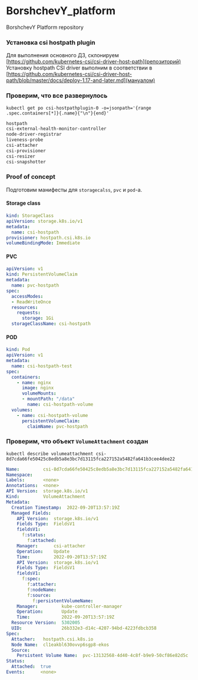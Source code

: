# BorshchevY_platform
BorshchevY Platform repository

### Установка csi hostpath plugin
Для выполнения основного ДЗ, склонируем [https://github.com/kubernetes-csi/csi-driver-host-path](репозиторий)
Установку hostpath CSI driver выполним в соответствии в [https://github.com/kubernetes-csi/csi-driver-host-path/blob/master/docs/deploy-1.17-and-later.md](мануалом)

### Проверим, что все развернулось 
`kubectl get po csi-hostpathplugin-0 -o=jsonpath='{range .spec.containers[*]}{.name}{"\n"}{end}'`
```bash
hostpath
csi-external-health-monitor-controller
node-driver-registrar
liveness-probe
csi-attacher
csi-provisioner
csi-resizer
csi-snapshotter
```

### Proof of concept
Подготовим манифесты для `storagecalss`, `pvc` и `pod`-а.
#### Storage class
```yaml
kind: StorageClass
apiVersion: storage.k8s.io/v1
metadata:
  name: csi-hostpath
provisioner: hostpath.csi.k8s.io
volumeBindingMode: Immediate
```
#### PVC
```yaml
apiVersion: v1
kind: PersistentVolumeClaim
metadata:
  name: pvc-hostpath
spec:
  accessModes:
  - ReadWriteOnce
  resources:
    requests:
      storage: 1Gi
  storageClassName: csi-hostpath
```
#### POD
```yaml
kind: Pod
apiVersion: v1
metadata:
  name: csi-hostpath-test
spec:
  containers:
    - name: nginx
      image: nginx
      volumeMounts:
      - mountPath: "/data"
        name: csi-hostpath-volume
  volumes:
    - name: csi-hostpath-volume
      persistentVolumeClaim:
        claimName: pvc-hostpath
```
### Проверим, что объект `VolumeAttachment` создан
`kubectl describe volumeattachment csi-8d7cda66fe50425c8edb5a8e3bc7d13115fca227152a5482fa641b3cee4dee22`

```yaml
Name:         csi-8d7cda66fe50425c8edb5a8e3bc7d13115fca227152a5482fa641b3cee4dee22
Namespace:
Labels:       <none>
Annotations:  <none>
API Version:  storage.k8s.io/v1
Kind:         VolumeAttachment
Metadata:
  Creation Timestamp:  2022-09-20T13:57:19Z
  Managed Fields:
    API Version:  storage.k8s.io/v1
    Fields Type:  FieldsV1
    fieldsV1:
      f:status:
        f:attached:
    Manager:      csi-attacher
    Operation:    Update
    Time:         2022-09-20T13:57:19Z
    API Version:  storage.k8s.io/v1
    Fields Type:  FieldsV1
    fieldsV1:
      f:spec:
        f:attacher:
        f:nodeName:
        f:source:
          f:persistentVolumeName:
    Manager:         kube-controller-manager
    Operation:       Update
    Time:            2022-09-20T13:57:19Z
  Resource Version:  5302005
  UID:               26b332e3-d14c-4207-94bd-4223fdbcb358
Spec:
  Attacher:   hostpath.csi.k8s.io
  Node Name:  cl1eakbl630ovvp6sgp8-ekos
  Source:
    Persistent Volume Name:  pvc-13132568-4d40-4c8f-b9e9-50cf86e82d5c
Status:
  Attached:  true
Events:      <none>
```